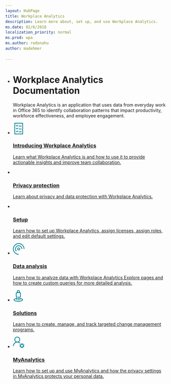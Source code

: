```yaml
---
layout: HubPage
title: Workplace Analytics
description: Learn more about, set up, and use Workplace Analytics.
ms.date: 02/6/2018
localization_priority: normal 
ms.prod: wpa
ms.author: rodonahu
author: madehmer

---
```


<ul class="cardsY panelContent singlePanelContent">
    <li>
        <h1>Workplace Analytics Documentation</h1>
            <p>Workplace Analytics is an application that uses data from everyday work in Office 365 to identify collaboration patterns that impact productivity, workforce effectiveness, and employee engagement.</p>
    </li>
</ul>

<ul class="cardsY panelContent singlePanelContent cols cols2">
    <li>
        <a href="https://docs.microsoft.com/en-us/workplace-analytics/">
        <div class="cardSize">
            <div class="cardPadding">
                <div class="card">
                    <div class="cardImageOuter">
                        <div class="cardImage">
                            <img src="Images/icon-checklist.png" alt="" />
                        </div>
                    </div>
                    <div class="cardText">
                        <h3>Introducing Workplace Analytics</h3>
                        <p>Learn what Workplace Analytics is and how to use it to provide actionable insights and improve team collaboration.</p>
                    </div>
                </div>
            </div>
        </div>
        </a>
    </li>
    <li>
        <a href="https://docs.microsoft.com/en-us/workplace-analytics/setup/set-up-workplace-analytics">
        <div class="cardSize">
            <div class="cardPadding">
                <div class="card">
                    <div class="cardImageOuter">
                        <div class="cardImage">
                            <img src="/Images/icon-privacy.png" alt="" />
                        </div>
                    </div>
                    <div class="cardText">
                        <h3>Privacy protection</h3>
                        <p>Learn about privacy and data protection with Workplace Analytics.</p>
                    </div>
                </div>
            </div>
        </div>
        </a>
    </li>
    <li>
        <a href="https://docs.microsoft.com/en-us/workplace-analytics/setup/set-up-workplace-analytics">
        <div class="cardSize">
            <div class="cardPadding">
                <div class="card">
                    <div class="cardImageOuter">
                        <div class="cardImage">
                            <img src="Images/icon-setup.png" alt="" />
                        </div>
                    </div>
                    <div class="cardText">
                        <h3>Setup</h3>
                        <p>Learn how to set up Workplace Analytics, assign licenses, assign roles, and edit default settings.</p>
                    </div>
                </div>
            </div>
        </div>
        </a>
    </li>
    <li>
        <a href="https://review.docs.microsoft.com/en-us/Workplace-Analytics/use/analyze-intro?branch=MD-toc-reorg">
        <div class="cardSize">
            <div class="cardPadding">
                <div class="card">
                    <div class="cardImageOuter">
                        <div class="cardImage">
                            <img src="Images/icon-queries.png" alt="" />
                        </div>
                    </div>
                    <div class="cardText">
                        <h3>Data analysis</h3>
                        <p>Learn how to analyze data with Workplace Analytics Explore pages and how to create custom queries for more detailed analysis.</p>
                    </div>
                </div>
            </div>
        </div>
        </a>
    </li>
    <li>
        <a href="https://docs.microsoft.com/en-us/workplace-analytics/tutorials/solutions-intro">
        <div class="cardSize">
            <div class="cardPadding">
                <div class="card">
                    <div class="cardImageOuter">
                        <div class="cardImage">
                            <img src="Images/icon-solutions.png" alt="" />
                        </div>
                    </div>
                    <div class="cardText">
                        <h3>Solutions</h3>
                        <p>Learn how to create, manage, and track targeted change management programs.</p>
                    </div>
                </div>
            </div>
        </div>
        </a>
    </li>
    <li>
        <a href="https://docs.microsoft.com/en-us/workplace-analytics/myanalytics/mya-landing-page">
        <div class="cardSize">
            <div class="cardPadding">
                <div class="card">
                    <div class="cardImageOuter">
                        <div class="cardImage">
                            <img src="Images/icon-personaldata.png" alt="" />
                        </div>
                    </div>
                    <div class="cardText">
                        <h3>MyAnalytics</h3>
                        <p>Learn how to set up and use MyAnalytics and how the privacy settings in MyAnalytics protects your personal data.</p>
                    </div>
                </div>
            </div>
        </div>
        </a>
    </li>
</ul>